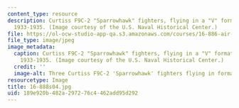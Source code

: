 ```yaml
---
content_type: resource
description: Curtiss F9C-2 "Sparrowhawk" fighters, flying in a "V" formation, circa
  1933-1935. (Image courtesy of the U.S. Naval Historical Center.)
file: https://ol-ocw-studio-app-qa.s3.amazonaws.com/courses/16-886-air-transportation-systems-architecting-spring-2004/189e920b482a297276c4462add95d292_16-888s04.jpg
file_type: image/jpeg
image_metadata:
  caption: Curtiss F9C-2 "Sparrowhawk" fighters, flying in a "V" formation, circa
    1933-1935. (Image courtesy of the U.S. Naval Historical Center.)
  credit: ''
  image-alt: Three Curtiss F9C-2 'Sparrowhawk' fighters flying in formation.
resourcetype: Image
title: 16-888s04.jpg
uid: 189e920b-482a-2972-76c4-462add95d292
---
```

